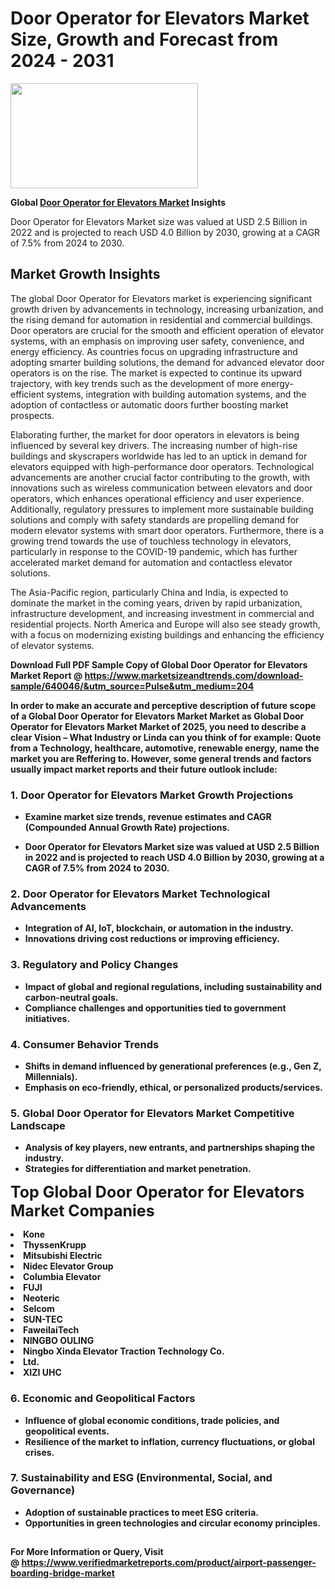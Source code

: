 <H1>Door Operator for Elevators Market Size, Growth and Forecast from 2024 - 2031</H1><img class="aligncenter size-medium wp-image-584254" src="https://thirdeyenews.in/wp-content/uploads/2024/09/Global-Market-Research-300x168.jpeg" alt="" width="300" height="168" /><p><strong>Global&nbsp;<a href="https://www.marketsizeandtrends.com/download-sample/640046/&amp;utm_source=Pulse&amp;utm_medium=204">Door Operator for Elevators Market</a> Insights</strong></p><p>Door Operator for Elevators Market size was valued at USD 2.5 Billion in 2022 and is projected to reach USD 4.0 Billion by 2030, growing at a CAGR of 7.5% from 2024 to 2030.</p><p><h2>Market Growth Insights</h2> <p>The global Door Operator for Elevators market is experiencing significant growth driven by advancements in technology, increasing urbanization, and the rising demand for automation in residential and commercial buildings. Door operators are crucial for the smooth and efficient operation of elevator systems, with an emphasis on improving user safety, convenience, and energy efficiency. As countries focus on upgrading infrastructure and adopting smarter building solutions, the demand for advanced elevator door operators is on the rise. The market is expected to continue its upward trajectory, with key trends such as the development of more energy-efficient systems, integration with building automation systems, and the adoption of contactless or automatic doors further boosting market prospects.</p> <p><strong></strong></p> <p>Elaborating further, the market for door operators in elevators is being influenced by several key drivers. The increasing number of high-rise buildings and skyscrapers worldwide has led to an uptick in demand for elevators equipped with high-performance door operators. Technological advancements are another crucial factor contributing to the growth, with innovations such as wireless communication between elevators and door operators, which enhances operational efficiency and user experience. Additionally, regulatory pressures to implement more sustainable building solutions and comply with safety standards are propelling demand for modern elevator systems with smart door operators. Furthermore, there is a growing trend towards the use of touchless technology in elevators, particularly in response to the COVID-19 pandemic, which has further accelerated market demand for automation and contactless elevator solutions.</p> <p>The Asia-Pacific region, particularly China and India, is expected to dominate the market in the coming years, driven by rapid urbanization, infrastructure development, and increasing investment in commercial and residential projects. North America and Europe will also see steady growth, with a focus on modernizing existing buildings and enhancing the efficiency of elevator systems.</p> <p><strong></p><p><span class=""><strong>Download Full PDF Sample Copy of Global Door Operator for Elevators Market Report</strong> @ <a href="https://www.marketsizeandtrends.com/download-sample/640046/&amp;utm_source=Pulse&amp;utm_medium=204" target="_blank">https://www.marketsizeandtrends.com/download-sample/640046/&amp;utm_source=Pulse&amp;utm_medium=204</a></span></p><p>In order to make an accurate and perceptive description of future scope of a Global&nbsp;Door Operator for Elevators Market Market as Global&nbsp;Door Operator for Elevators Market Market of 2025, you need to describe a clear Vision &ndash; What Industry or Linda can you think of for example: Quote from a Technology, healthcare, automotive, renewable energy, name the market you are Reffering to. However, some general trends and factors usually impact market reports and their future outlook include:</p><h3>1.&nbsp;<strong>Door Operator for Elevators Market Growth Projections</strong></h3><ul><li>Examine market size trends, revenue estimates and CAGR (Compounded Annual Growth Rate) projections.</li><li><p>Door Operator for Elevators Market size was valued at USD 2.5 Billion in 2022 and is projected to reach USD 4.0 Billion by 2030, growing at a CAGR of 7.5% from 2024 to 2030.</p></li></ul><h3>2.&nbsp;<strong>Door Operator for Elevators Market Technological Advancements</strong></h3><ul><li>Integration of AI, IoT, blockchain, or automation in the industry.</li><li>Innovations driving cost reductions or improving efficiency.</li></ul><h3>3.&nbsp;<strong>Regulatory and Policy Changes</strong></h3><ul><li>Impact of global and regional regulations, including sustainability and carbon-neutral goals.</li><li>Compliance challenges and opportunities tied to government initiatives.</li></ul><h3>4.&nbsp;<strong>Consumer Behavior Trends</strong></h3><ul><li>Shifts in demand influenced by generational preferences (e.g., Gen Z, Millennials).</li><li>Emphasis on eco-friendly, ethical, or personalized products/services.</li></ul><h3>5.&nbsp;<strong>Global Door Operator for Elevators Market Competitive Landscape</strong></h3><ul><li>Analysis of key players, new entrants, and partnerships shaping the industry.</li><li>Strategies for differentiation and market penetration.</li></ul><p data-pm-slice="1 1 []"><span style="color: inherit; font-family: inherit; font-size: 25px;">Top Global Door Operator for Elevators Market Companies</span></p><div class="" data-test-id=""><p><li>Kone</li><li> ThyssenKrupp</li><li> Mitsubishi Electric</li><li> Nidec Elevator Group</li><li> Columbia Elevator</li><li> FUJI</li><li> Neoteric</li><li> Selcom</li><li> SUN-TEC</li><li> FaweilaiTech</li><li> NINGBO OULING</li><li> Ningbo Xinda Elevator Traction Technology Co.</li><li> Ltd.</li><li> XIZI UHC</li></p></div><h3>6.&nbsp;<strong>Economic and Geopolitical Factors</strong></h3><ul><li>Influence of global economic conditions, trade policies, and geopolitical events.</li><li>Resilience of the market to inflation, currency fluctuations, or global crises.</li></ul><h3>7.&nbsp;<strong>Sustainability and ESG (Environmental, Social, and Governance)</strong></h3><ul><li>Adoption of sustainable practices to meet ESG criteria.</li><li>Opportunities in green technologies and circular economy principles.</li></ul><h2><strong style="font-size: 14px;">For More Information or Query, Visit @&nbsp;</strong><a style="background-color: #ffffff; font-size: 14px;" href="https://www.marketsizeandtrends.com/report/door-operator-for-elevators-market/" target="_blank">https://www.verifiedmarketreports.com/product/airport-passenger-boarding-bridge-market</a></h2>
